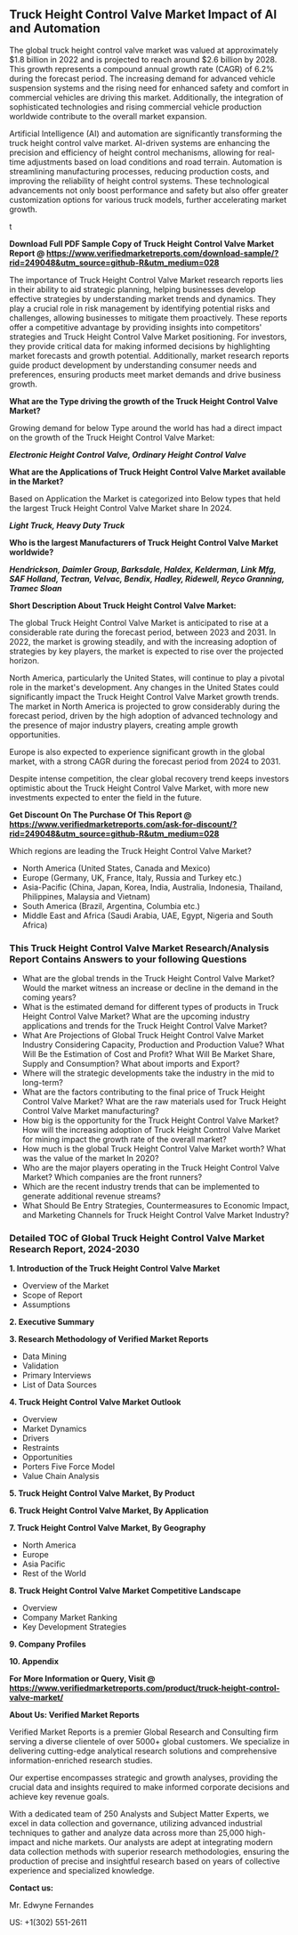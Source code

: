 <h2>Truck Height Control Valve Market Impact of AI and Automation</h2><p>The global truck height control valve market was valued at approximately $1.8 billion in 2022 and is projected to reach around $2.6 billion by 2028. This growth represents a compound annual growth rate (CAGR) of 6.2% during the forecast period. The increasing demand for advanced vehicle suspension systems and the rising need for enhanced safety and comfort in commercial vehicles are driving this market. Additionally, the integration of sophisticated technologies and rising commercial vehicle production worldwide contribute to the overall market expansion.</p><p>Artificial Intelligence (AI) and automation are significantly transforming the truck height control valve market. AI-driven systems are enhancing the precision and efficiency of height control mechanisms, allowing for real-time adjustments based on load conditions and road terrain. Automation is streamlining manufacturing processes, reducing production costs, and improving the reliability of height control systems. These technological advancements not only boost performance and safety but also offer greater customization options for various truck models, further accelerating market growth.</p>t</p><p id="" class=""><strong>Download Full PDF Sample Copy of Truck Height Control Valve Market Report @ <a href="https://www.verifiedmarketreports.com/download-sample/?rid=249048&utm_source=github-R&utm_medium=028" target="_blank">https://www.verifiedmarketreports.com/download-sample/?rid=249048&utm_source=github-R&utm_medium=028</a></strong></p><p>The importance of&nbsp;Truck Height Control Valve Market research reports lies in their ability to aid strategic planning, helping businesses develop effective strategies by understanding market trends and dynamics. They play a crucial role in risk management by identifying potential risks and challenges, allowing businesses to mitigate them proactively. These reports offer a competitive advantage by providing insights into competitors' strategies and Truck Height Control Valve Market positioning. For investors, they provide critical data for making informed decisions by highlighting market forecasts and growth potential. Additionally, market research reports guide product development by understanding consumer needs and preferences, ensuring products meet market demands and drive business growth.</p><p><strong>What are the&nbsp;Type driving the growth of the Truck Height Control Valve Market?</strong></p><p id="" class="">Growing demand for below Type around the world has had a direct impact on the growth of the Truck Height Control Valve Market:</p><em><strong>Electronic Height Control Valve, Ordinary Height Control Valve</strong></em></p><strong>What are the&nbsp;Applications&nbsp;of Truck Height Control Valve Market available in the Market?</strong></p><p id="" class="">Based on Application the Market is categorized into Below types that held the largest Truck Height Control Valve Market share In 2024.</p><em><strong>Light Truck, Heavy Duty Truck</strong></em></p><strong>Who is the largest Manufacturers of Truck Height Control Valve Market worldwide?</strong></p><p><em><strong>Hendrickson, Daimler Group, Barksdale, Haldex, Kelderman, Link Mfg, SAF Holland, Tectran, Velvac, Bendix, Hadley, Ridewell, Reyco Granning, Tramec Sloan</strong></em></p><p id="" class=""><strong>Short Description About Truck Height Control Valve Market:</strong></p><p>The global Truck Height Control Valve Market is anticipated to rise at a considerable rate during the forecast period, between 2023 and 2031. In 2022, the market is growing steadily, and with the increasing adoption of strategies by key players, the market is expected to rise over the projected horizon.</p><p>North America, particularly the United States, will continue to play a pivotal role in the market's development. Any changes in the United States could significantly impact the Truck Height Control Valve Market growth trends. The market in North America is projected to grow considerably during the forecast period, driven by the high adoption of advanced technology and the presence of major industry players, creating ample growth opportunities.</p><p>Europe is also expected to experience significant growth in the global market, with a strong CAGR during the forecast period from 2024 to 2031.</p><p>Despite intense competition, the clear global recovery trend keeps investors optimistic about the Truck Height Control Valve Market, with more new investments expected to enter the field in the future.</p><p id="" class=""><strong>Get Discount On The Purchase Of This Report @ <a href="https://www.verifiedmarketreports.com/ask-for-discount/?rid=249048&utm_source=github-R&utm_medium=028" target="_blank">https://www.verifiedmarketreports.com/ask-for-discount/?rid=249048&utm_source=github-R&utm_medium=028</a></strong></p>Which regions are leading the Truck Height Control Valve Market?</p><ul><li>North America (United States, Canada and Mexico)</li><li>Europe (Germany, UK, France, Italy, Russia and Turkey etc.)</li><li>Asia-Pacific (China, Japan, Korea, India, Australia, Indonesia, Thailand, Philippines, Malaysia and Vietnam)</li><li>South America (Brazil, Argentina, Columbia etc.)</li><li>Middle East and Africa (Saudi Arabia, UAE, Egypt, Nigeria and South Africa)</li></ul><h3 id="" class="">This Truck Height Control Valve Market Research/Analysis Report Contains Answers to your following Questions</h3><ul><li>What are the global trends in the Truck Height Control Valve Market? Would the market witness an increase or decline in the demand in the coming years?</li><li>What is the estimated demand for different types of products in Truck Height Control Valve Market? What are the upcoming industry applications and trends for the Truck Height Control Valve Market?</li><li>What Are Projections of Global Truck Height Control Valve Market Industry Considering Capacity, Production and Production Value? What Will Be the Estimation of Cost and Profit? What Will Be Market Share, Supply and Consumption? What about imports and Export?</li><li>Where will the strategic developments take the industry in the mid to long-term?</li><li>What are the factors contributing to the final price of Truck Height Control Valve Market? What are the raw materials used for Truck Height Control Valve Market manufacturing?</li><li>How big is the opportunity for the Truck Height Control Valve Market? How will the increasing adoption of Truck Height Control Valve Market for mining impact the growth rate of the overall market?</li><li>How much is the global Truck Height Control Valve Market worth? What was the value of the market In 2020?</li><li>Who are the major players operating in the Truck Height Control Valve Market? Which companies are the front runners?</li><li>Which are the recent industry trends that can be implemented to generate additional revenue streams?</li><li>What Should Be Entry Strategies, Countermeasures to Economic Impact, and Marketing Channels for Truck Height Control Valve Market Industry?</li></ul><h3 id="" class="">Detailed TOC of Global Truck Height Control Valve Market Research Report, 2024-2030</h3><p id="" class=""><strong>1. Introduction of the Truck Height Control Valve Market</strong></p><ul><li>Overview of the Market</li><li>Scope of Report</li><li>Assumptions</li></ul><p id="" class=""><strong>2. Executive Summary</strong></p><p id="" class=""><strong>3. Research Methodology of Verified Market Reports</strong></p><ul><li>Data Mining</li><li>Validation</li><li>Primary Interviews</li><li>List of Data Sources</li></ul><p id="" class=""><strong>4. Truck Height Control Valve Market Outlook</strong></p><ul><li>Overview</li><li>Market Dynamics</li><li>Drivers</li><li>Restraints</li><li>Opportunities</li><li>Porters Five Force Model</li><li>Value Chain Analysis</li></ul><p id="" class=""><strong>5. Truck Height Control Valve Market, By Product</strong></p><p id="" class=""><strong>6. Truck Height Control Valve Market, By Application</strong></p><p id="" class=""><strong>7. Truck Height Control Valve Market, By Geography</strong></p><ul><li>North America</li><li>Europe</li><li>Asia Pacific</li><li>Rest of the World</li></ul><p id="" class=""><strong>8. Truck Height Control Valve Market Competitive Landscape</strong></p><ul><li>Overview</li><li>Company Market Ranking</li><li>Key Development Strategies</li></ul><p id="" class=""><strong>9. Company Profiles</strong></p><p id="" class=""><strong>10. Appendix</strong></p><p id="" class=""><strong>For More Information or Query, Visit @ <a href="https://www.verifiedmarketreports.com/product/truck-height-control-valve-market/" target="_blank">https://www.verifiedmarketreports.com/product/truck-height-control-valve-market/</a></strong></p><p id="" class=""><strong>About Us: Verified Market Reports</strong></p><p id="" class="">Verified Market Reports is a premier Global Research and Consulting firm serving a diverse clientele of over 5000+ global customers. We specialize in delivering cutting-edge analytical research solutions and comprehensive information-enriched research studies.</p><p id="" class="">Our expertise encompasses strategic and growth analyses, providing the crucial data and insights required to make informed corporate decisions and achieve key revenue goals.</p><p id="" class="">With a dedicated team of 250 Analysts and Subject Matter Experts, we excel in data collection and governance, utilizing advanced industrial techniques to gather and analyze data across more than 25,000 high-impact and niche markets. Our analysts are adept at integrating modern data collection methods with superior research methodologies, ensuring the production of precise and insightful research based on years of collective experience and specialized knowledge.</p><p id="" class=""><strong>Contact us:</strong></p><p id="" class="">Mr. Edwyne Fernandes</p><p id="" class="">US: +1(302) 551-2611</p>